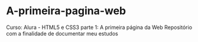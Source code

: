 # A-primeira-pagina-web
Curso: Alura - HTML5 e CSS3 parte 1: A primeira página da Web
Repositório com a finalidade de documentar meu estudos
